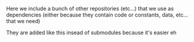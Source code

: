 Here we include a bunch of other repositories (etc...) that we use as dependencies (either because they contain code or constants, data, etc... that we need)

They are added like this insead of submodules because it's easier eh
